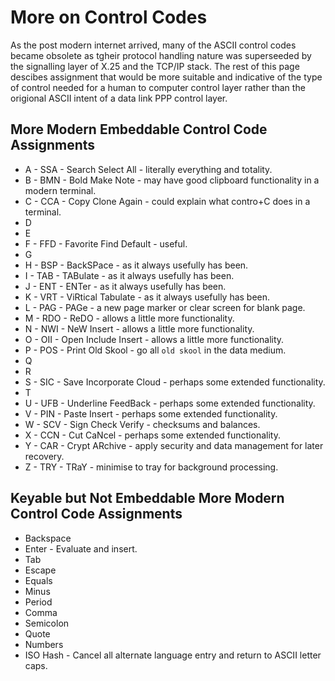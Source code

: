 # More on Control Codes
As the post modern internet arrived, many of the ASCII control codes became obsolete as tgheir protocol handling nature was superseeded by the signalling layer of X.25 and the TCP/IP stack. The rest of this page descibes assignment that would be more suitable and indicative of the type of control needed for a human to computer control layer rather than the origional ASCII intent of a data link PPP control layer.

## More Modern Embeddable Control Code Assignments
* A - SSA - Search Select All - literally everything and totality.
* B - BMN - Bold Make Note - may have good clipboard functionality in a modern terminal.
* C - CCA - Copy Clone Again - could explain what contro+C does in a terminal.
* D
* E
* F - FFD - Favorite Find Default - useful.
* G 
* H - BSP - BackSPace - as it always usefully has been.
* I - TAB - TABulate - as it always usefully has been.
* J - ENT - ENTer - as it always usefully has been.
* K - VRT - ViRtical Tabulate - as it always usefully has been.
* L - PAG - PAGe - a new page marker or clear screen for blank page.
* M - RDO - ReDO - allows a little more functionality.
* N - NWI - NeW Insert - allows a little more functionality.
* O - OII - Open Include Insert - allows a little more functionality.
* P - POS - Print Old Skool - go all `old skool` in the data medium.
* Q
* R
* S - SIC - Save Incorporate Cloud - perhaps some extended functionality.
* T
* U - UFB - Underline FeedBack - perhaps some extended functionality.
* V - PIN - Paste Insert - perhaps some extended functionality.
* W - SCV - Sign Check Verify - checksums and balances.
* X - CCN - Cut CaNcel - perhaps some extended functionality.
* Y - CAR - Crypt ARchive - apply security and data management for later recovery.
* Z - TRY - TRaY - minimise to tray for background processing.

## Keyable but Not Embeddable More Modern Control Code Assignments
* Backspace
* Enter - Evaluate and insert.
* Tab
* Escape
* Equals
* Minus
* Period
* Comma
* Semicolon
* Quote
* Numbers
* ISO Hash - Cancel all alternate language entry and return to ASCII letter caps.